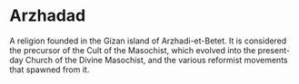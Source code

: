 # Arzhadad

A religion founded in the Gizan island of Arzhadi-et-Betet. It is considered the
precursor of the Cult of the Masochist, which evolved into the present-day
Church of the Divine Masochist, and the various reformist movements that spawned
from it.